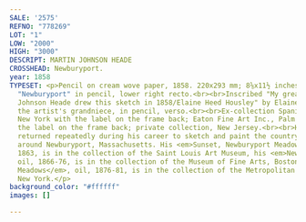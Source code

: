 ```yaml
---
SALE: '2575'
REFNO: "778269"
LOT: "1"
LOW: "2000"
HIGH: "3000"
DESCRIPT: MARTIN JOHNSON HEADE
CROSSHEAD: Newburyport.
year: 1858
TYPESET: <p>Pencil on cream wove paper, 1858. 220x293 mm; 8⅝x11½ inches. Inscribed
  "Newburyport" in pencil, lower right recto.<br><br>Inscribed "My great uncle Martin
  Johnson Heade drew this sketch in 1858/Elaine Heed Housley" by Elaine Heed Housley,
  the artist's grandniece, in pencil, verso.<br><br>Ex-collection Spanierman Gallery,
  New York with the label on the frame back; Eaton Fine Art Inc., Palm Beach with
  the label on the frame back; private collection, New Jersey.<br><br>Heade (1819-1904)
  returned repeatedly during his career to sketch and paint the countryside and marshes
  around Newburyport, Massachusetts. His <em>Sunset, Newburyport Meadows</em>, oil,
  1863, is in the collection of the Saint Louis Art Museum, his <em>Newburyport Marshes</em>,
  oil, 1866-76, is in the collection of the Museum of Fine Arts, Boston, and his <em>Newburyport
  Meadows</em>, oil, 1876-81, is in the collection of the Metropolitan Museum of Art,
  New York.</p>
background_color: "#ffffff"
images: []

---
```

